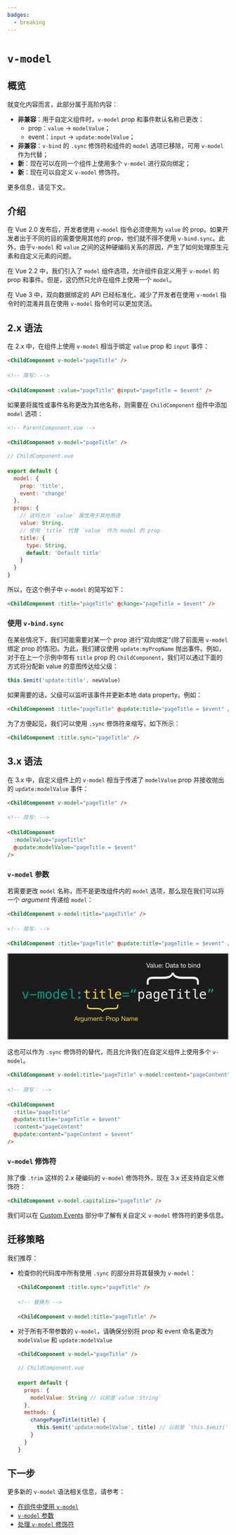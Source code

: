 ```yaml
---
badges:
  - breaking
---
```


# `v-model` <MigrationBadges :badges="$frontmatter.badges" />

## 概览


就变化内容而言，此部分属于高阶内容：

- **非兼容**：用于自定义组件时，`v-model` prop 和事件默认名称已更改：
  - prop：`value` -> `modelValue`；
  - event：`input` -> `update:modelValue`；
- **非兼容**：`v-bind` 的 `.sync` 修饰符和组件的 `model` 选项已移除，可用 `v-model` 作为代替；
- **新**：现在可以在同一个组件上使用多个 `v-model` 进行双向绑定；
- **新**：现在可以自定义 `v-model` 修饰符。

更多信息，请见下文。

## 介绍

在 Vue 2.0 发布后，开发者使用 `v-model` 指令必须使用为 `value` 的 prop。如果开发者出于不同的目的需要使用其他的 prop，他们就不得不使用 `v-bind.sync`。此外，由于`v-model` 和 `value` 之间的这种硬编码关系的原因，产生了如何处理原生元素和自定义元素的问题。

在 Vue 2.2 中，我们引入了 `model` 组件选项，允许组件自定义用于 `v-model` 的 prop 和事件。但是，这仍然只允许在组件上使用一个 `model`。

在 Vue 3 中，双向数据绑定的 API 已经标准化，减少了开发者在使用 `v-model` 指令时的混淆并且在使用 `v-model` 指令时可以更加灵活。

## 2.x 语法

在 2.x 中，在组件上使用 `v-model` 相当于绑定 `value` prop 和 `input` 事件：


```html
<ChildComponent v-model="pageTitle" />

<!-- 简写: -->

<ChildComponent :value="pageTitle" @input="pageTitle = $event" />
```

如果要将属性或事件名称更改为其他名称，则需要在 `ChildComponent` 组件中添加 `model` 选项：

```html
<!-- ParentComponent.vue -->

<ChildComponent v-model="pageTitle" />
```

```js
// ChildComponent.vue

export default {
  model: {
    prop: 'title',
    event: 'change'
  },
  props: {
    // 这将允许 `value` 属性用于其他用途
    value: String,
    // 使用 `title` 代替 `value` 作为 model 的 prop
    title: {
      type: String,
      default: 'Default title'
    }
  }
}
```

所以，在这个例子中 `v-model` 的简写如下：

```html
<ChildComponent :title="pageTitle" @change="pageTitle = $event" />
```

### 使用 `v-bind.sync`

在某些情况下，我们可能需要对某一个 prop 进行“双向绑定”(除了前面用 `v-model` 绑定 prop 的情况)。为此，我们建议使用 `update:myPropName` 抛出事件。例如，对于在上一个示例中带有 `title` prop 的 `ChildComponent`，我们可以通过下面的方式将分配新 value 的意图传达给父级：

```js
this.$emit('update:title', newValue)
```

如果需要的话，父级可以监听该事件并更新本地 data property。例如：

```html
<ChildComponent :title="pageTitle" @update:title="pageTitle = $event" />
```

为了方便起见，我们可以使用 `.sync` 修饰符来缩写，如下所示：

```html
<ChildComponent :title.sync="pageTitle" />
```

## 3.x 语法

在 3.x 中，自定义组件上的 `v-model` 相当于传递了 `modelValue` prop 并接收抛出的 `update:modelValue` 事件：

```html
<ChildComponent v-model="pageTitle" />

<!-- 简写: -->

<ChildComponent
  :modelValue="pageTitle"
  @update:modelValue="pageTitle = $event"
/>
```

### `v-model` 参数

若需要更改 `model` 名称，而不是更改组件内的 `model` 选项，那么现在我们可以将一个 *argument* 传递给 `model`：

```html
<ChildComponent v-model:title="pageTitle" />

<!-- 简写: -->

<ChildComponent :title="pageTitle" @update:title="pageTitle = $event" />
```

![v-bind anatomy](/images/v-bind-instead-of-sync.png)

这也可以作为 `.sync` 修饰符的替代，而且允许我们在自定义组件上使用多个 `v-model`。

```html
<ChildComponent v-model:title="pageTitle" v-model:content="pageContent" />

<!-- 简写： -->

<ChildComponent
  :title="pageTitle"
  @update:title="pageTitle = $event"
  :content="pageContent"
  @update:content="pageContent = $event"
/>
```

### `v-model` 修饰符

除了像 `.trim` 这样的 2.x 硬编码的 `v-model` 修饰符外，现在 3.x 还支持自定义修饰符：

```html
<ChildComponent v-model.capitalize="pageTitle" />
```

我们可以在 [Custom Events](../component-custom-events.html#handling-v-model-modifiers) 部分中了解有关自定义 `v-model` 修饰符的更多信息。

## 迁移策略

我们推荐：

- 检查你的代码库中所有使用 `.sync` 的部分并将其替换为 `v-model`：

  ```html
  <ChildComponent :title.sync="pageTitle" />

  <!-- 替换为 -->

  <ChildComponent v-model:title="pageTitle" />
  ```

- 对于所有不带参数的 `v-model`，请确保分别将 prop 和 event 命名更改为 `modelValue` 和 `update:modelValue` 

  ```html
  <ChildComponent v-model="pageTitle" />
  ```

  ```js
  // ChildComponent.vue

  export default {
    props: {
      modelValue: String // 以前是`value：String`
    },
    methods: {
      changePageTitle(title) {
        this.$emit('update:modelValue', title) // 以前是 `this.$emit('input', title)`
      }
    }
  }
  ```

## 下一步

更多新的 `v-model` 语法相关信息，请参考：
- [在组件中使用 `v-model`](../component-basics.html#using-v-model-on-components) 
- [`v-model` 参数](../component-custom-events.html#v-model-arguments)
- [处理 `v-model` 修饰符](../component-custom-events.html#v-model-arguments)
